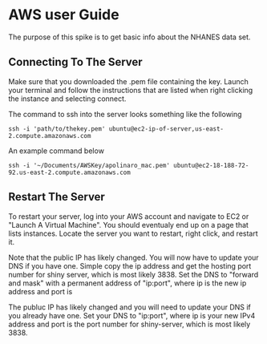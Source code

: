 # AWS user Guide

The purpose of this spike is to get basic info about the NHANES data set.

## Connecting To The Server

Make sure that you downloaded the .pem file containing the key. Launch your terminal and follow the instructions that are listed when right clicking the instance and selecting connect.

The command to ssh into the server looks something like the following

	ssh -i 'path/to/thekey.pem' ubuntu@ec2-ip-of-server,us-east-2.compute.amazonaws.com

An example command below

	ssh -i '~/Documents/AWSKey/apolinaro_mac.pem' ubuntu@ec2-18-188-72-92.us-east-2.compute.amazonaws.com


## Restart The Server

To restart your server, log into your AWS account and navigate to EC2 or "Launch A Virtual Machine". You should eventualy end up on a page that lists instances. Locate the server you want to restart, right click, and restart it.

Note that the public IP has likely changed. You will now have to update your DNS if you have one. Simple copy the ip address and get the hosting port number for shiny server, which is most likely 3838. Set the DNS to "forward and mask" with a permanent address of "ip:port", where ip is the new ip address and port is 

The publuc IP has likely changed and you will need to update your DNS if you already have one. Set your DNS to "ip:port", where ip is your new IPv4 address and port is the port number for shiny-server, which is most likely 3838. 

